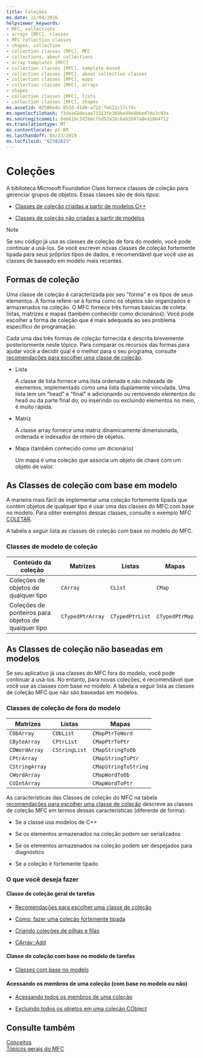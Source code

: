 ```yaml
---
title: Coleções
ms.date: 11/04/2016
helpviewer_keywords:
- MFC, collections
- arrays [MFC], classes
- MFC collection classes
- shapes, collection
- collection classes [MFC], MFC
- collections, about collections
- array templates [MFC]
- collection classes [MFC], template-based
- collection classes [MFC], about collection classes
- collection classes [MFC], maps
- collection classes [MFC], arrays
- shapes
- collection classes [MFC], lists
- collection classes [MFC], shapes
ms.assetid: 02586e4c-851d-41d0-a722-feb11c17c74c
ms.openlocfilehash: f3dea68deaae73313fe389be49e8bbed7da3c93a
ms.sourcegitcommit: 0ab61bc3d2b6cfbd52a16c6ab2b97a8ea1864f12
ms.translationtype: MT
ms.contentlocale: pt-BR
ms.lasthandoff: 04/23/2019
ms.locfileid: "62383823"
---
```

# <a name="collections"></a>Coleções

A biblioteca Microsoft Foundation Class fornece classes de coleção para gerenciar grupos de objetos. Essas classes são de dois tipos:

- [Classes de coleção criadas a partir de modelos C++](#_core_the_template_based_collection_classes)

- [Classes de coleção não criadas a partir de modelos](#_core_the_collection_classes_not_based_on_templates)

> [!NOTE]
>  Se seu código já usa as classes de coleção de fora do modelo, você pode continuar a usá-los. Se você escrever novas classes de coleção fortemente tipada para seus próprios tipos de dados, é recomendável que você use as classes de baseado em modelo mais recentes.

##  <a name="_core_collection_shapes"></a> Formas de coleção

Uma classe de coleção é caracterizada por seu "forma" e os tipos de seus elementos. A forma refere-se à forma como os objetos são organizados e armazenados na coleção. O MFC fornece três formas básicas de coleta: listas, matrizes e mapas (também conhecido como dicionários). Você pode escolher a forma de coleção que é mais adequada ao seu problema específico de programação.

Cada uma das três formas de coleção fornecida é descrita brevemente posteriormente neste tópico. Para comparar os recursos das formas para ajudar você a decidir qual é o melhor para o seu programa, consulte [recomendações para escolher uma classe de coleção](../mfc/recommendations-for-choosing-a-collection-class.md).

- Lista

   A classe de lista fornece uma lista ordenada e não indexada de elementos, implementado como uma lista duplamente vinculada. Uma lista tem um "head" e "final" e adicionando ou removendo elementos do head ou da parte final do, ou inserindo ou excluindo elementos no meio, é muito rápida.

- Matriz

   A classe array fornece uma matriz dinamicamente dimensionada, ordenada e indexados de inteiro de objetos.

- Mapa (também conhecido como um dicionário)

   Um mapa é uma coleção que associa um objeto de chave com um objeto de valor.

##  <a name="_core_the_template_based_collection_classes"></a> As Classes de coleção com base em modelo

A maneira mais fácil de implementar uma coleção fortemente tipada que contém objetos de qualquer tipo é usar uma das classes do MFC com base no modelo. Para obter exemplos dessas classes, consulte o exemplo MFC [COLETAR](../overview/visual-cpp-samples.md).

A tabela a seguir lista as classes de coleção com base no modelo do MFC.

### <a name="collection-template-classes"></a>Classes de modelo de coleção

|Conteúdo da coleção|Matrizes|Listas|Mapas|
|-------------------------|------------|-----------|----------|
|Coleções de objetos de qualquer tipo|`CArray`|`CList`|`CMap`|
|Coleções de ponteiros para objetos de qualquer tipo|`CTypedPtrArray`|`CTypedPtrList`|`CTypedPtrMap`|

##  <a name="_core_the_collection_classes_not_based_on_templates"></a> As Classes de coleção não baseadas em modelos

Se seu aplicativo já usa classes do MFC fora do modelo, você pode continuar a usá-los. No entanto, para novas coleções, é recomendável que você use as classes com base no modelo. A tabela a seguir lista as classes de coleção MFC que não são baseadas em modelos.

### <a name="nontemplate-collection-classes"></a>Classes de coleção de fora do modelo

|Matrizes|Listas|Mapas|
|------------|-----------|----------|
|`CObArray`|`CObList`|`CMapPtrToWord`|
|`CByteArray`|`CPtrList`|`CMapPtrToPtr`|
|`CDWordArray`|`CStringList`|`CMapStringToOb`|
|`CPtrArray`||`CMapStringToPtr`|
|`CStringArray`||`CMapStringToString`|
|`CWordArray`||`CMapWordToOb`|
|`CUIntArray`||`CMapWordToPtr`|

As características das Classes de coleção do MFC na tabela [recomendações para escolher uma classe de coleção](../mfc/recommendations-for-choosing-a-collection-class.md) descreve as classes de coleção MFC em termos dessas características (diferente de forma):

- Se a classe usa modelos de C++

- Se os elementos armazenados na coleção podem ser serializados

- Se os elementos armazenados na coleção podem ser despejados para diagnóstico

- Se a coleção é fortemente tipado

### <a name="what-do-you-want-to-do"></a>O que você deseja fazer

#### <a name="general-collection-class-tasks"></a>Classe de coleção geral de tarefas

- [Recomendações para escolher uma classe de coleção](../mfc/recommendations-for-choosing-a-collection-class.md)

- [Como: fazer uma coleção fortemente tipada](../mfc/how-to-make-a-type-safe-collection.md)

- [Criando coleções de pilhas e filas](../mfc/creating-stack-and-queue-collections.md)

- [CArray::Add](../mfc/reference/carray-class.md#add)

#### <a name="template-based-collection-class-tasks"></a>Classe de coleção com base no modelo de tarefas

- [Classes com base no modelo](../mfc/template-based-classes.md)

#### <a name="accessing-the-members-of-a-collection-template-based-or-not"></a>Acessando os membros de uma coleção (com base no modelo ou não)

- [Acessando todos os membros de uma coleção](../mfc/accessing-all-members-of-a-collection.md)

- [Excluindo todos os objetos em uma coleção CObject](../mfc/deleting-all-objects-in-a-cobject-collection.md)

## <a name="see-also"></a>Consulte também

[Conceitos](../mfc/mfc-concepts.md)<br/>
[Tópicos gerais do MFC](../mfc/general-mfc-topics.md)

